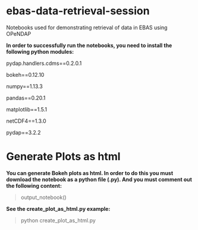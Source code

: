 # ebas-data-retrieval-session
Notebooks used for demonstrating retrieval of data in EBAS using OPeNDAP

**In order to successfully run the notebooks, you need to install the following python modules:**

pydap.handlers.cdms==0.2.0.1

bokeh==0.12.10

numpy==1.13.3

pandas==0.20.1

matplotlib==1.5.1

netCDF4==1.3.0

pydap==3.2.2

# Generate Plots as html

**You can generate Bokeh plots as html. In order to do this you must download the notebook as a python file (.py). And you must comment out the following content:**
> output_notebook()

**See the create_plot_as_html.py example:**
> python create_plot_as_html.py

